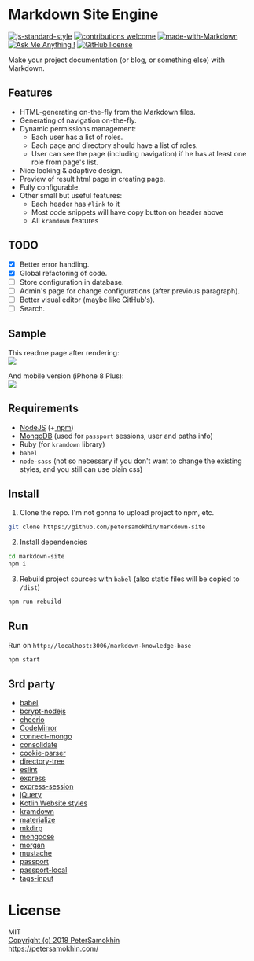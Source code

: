 # Markdown Site Engine

[![js-standard-style](https://img.shields.io/badge/code%20style-standard-brightgreen.svg)](http://standardjs.com) [![contributions welcome](https://img.shields.io/badge/contributions-welcome-brightgreen.svg?style=flat)](https://github.com/petersamokhin/nodejs-markdown-site/issues) [![made-with-Markdown](https://img.shields.io/badge/Made%20with-Markdown-1f425f.svg)]() [![Ask Me Anything !](https://img.shields.io/badge/Ask%20me-anything-1abc9c.svg)](https://GitHub.com/petersamokhin/) [![GitHub license](https://img.shields.io/badge/License-MIT-yellow.svg)](https://github.com/petersamokhin/nodejs-markdown-site/blob/master/LICENSE)

Make your project documentation (or blog, or something else) with Markdown.

## Features
- HTML-generating on-the-fly from the Markdown files.
- Generating of navigation on-the-fly.
- Dynamic permissions management:
  * Each user has a list of roles.
  * Each page and directory should have a list of roles.
  * User can see the page (including navigation) if he has at least one role from page's list.
- Nice looking & adaptive design.
- Preview of result html page in creating page.
- Fully configurable.
- Other small but useful features:
  - Each header has `#link` to it
  - Most code snippets will have copy button on header above
  - All `kramdown` features

## TODO
- [x] Better error handling.
- [x] Global refactoring of code.
- [ ] Store configuration in database.
- [ ] Admin's page for change configurations (after previous paragraph).
- [ ] Better visual editor (maybe like GitHub's).
- [ ] Search.

## Sample
This readme page after rendering:<br>
![](https://i.imgur.com/u5vKAf8.png)

And mobile version (iPhone 8 Plus):<br>
![](https://i.imgur.com/33Dkp1F.jpg)

## Requirements
- [NodeJS](https://github.com/nodejs/node) (+[ npm](https://github.com/npm/npm))
- [MongoDB](https://github.com/mongodb/mongo) (used for `passport` sessions, user and paths info)
- Ruby (for `kramdown` library)
- `babel`
- `node-sass` (not so necessary if you don't want to change the existing styles, and you still can use plain css)

## Install
1. Clone the repo. I'm not gonna to upload project to npm, etc.
```bash
git clone https://github.com/petersamokhin/markdown-site
```

2. Install dependencies 
```bash
cd markdown-site
npm i
```

3. Rebuild project sources with `babel` (also static files will be copied to `/dist`)
```bash
npm run rebuild
```

## Run 
Run on `http://localhost:3006/markdown-knowledge-base`
```bash
npm start
```

## 3rd party
- [babel](https://github.com/babel/babel)
- [bcrypt-nodejs](https://npmjs.org/bcrypt-nodejs/)
- [cheerio](https://github.com/cheeriojs/cheerio)
- [CodeMirror](https://github.com/codemirror/CodeMirror)
- [connect-mongo](https://github.com/jdesboeufs/connect-mongo)
- [consolidate](https://github.com/tj/consolidate.js/)
- [cookie-parser](https://github.com/expressjs/cookie-parser)
- [directory-tree](https://github.com/mihneadb/node-directory-tree)
- [eslint](https://github.com/eslint/eslint)
- [express](https://github.com/expressjs/express)
- [express-session](https://github.com/expressjs/session)
- [jQuery](https://github.com/jquery/jquery)
- [Kotlin Website styles](https://github.com/JetBrains/kotlin-web-site)
- [kramdown](https://github.com/gettalong/kramdown)
- [materialize](https://github.com/Dogfalo/materialize)
- [mkdirp](https://github.com/substack/node-mkdirp)
- [mongoose](https://github.com/Automattic/mongoose)
- [morgan](https://github.com/expressjs/morgan)
- [mustache](https://github.com/mustache/mustache)
- [passport](https://github.com/jaredhanson/passport)
- [passport-local](https://github.com/jaredhanson/passport-local)
- [tags-input](https://github.com/developit/tags-input)

# License
MIT<br>
[Copyright (c) 2018 PeterSamokhin](https://github.com/petersamokhin/markdown-site/blob/master/LICENSE)<br>
https://petersamokhin.com/